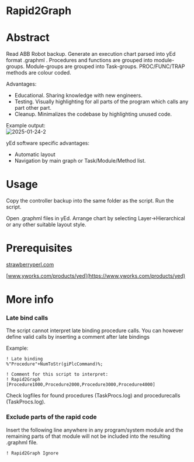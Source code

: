 # Rapid2Graph

# Abstract

Read ABB Robot backup. Generate an execution chart parsed into yEd format .graphml . Procedures and functions are grouped into module-groups. Module-groups are grouped into Task-groups. PROC/FUNC/TRAP methods are colour coded.

Advantages:

* Educational. Sharing knowledge with new engineers.
* Testing. Visually highlighting for all parts of the program which calls any part other part.
* Cleanup. Minimalizes the codebase by highlighting unused code.

Example output:  
![2025-01-24-2](https://github.com/user-attachments/assets/bcfcdf64-6b5c-4581-9c90-f8c5c4f124eb)

yEd software specific advantages:

* Automatic layout
* Navigation by main graph or Task/Module/Method list.


# Usage

Copy the controller backup into the same folder as the script. Run the script.

Open .graphml files in yEd. Arrange chart by selecting Layer->Hierarchical or any other suitable layout style.

# Prerequisites

[strawberryperl.com](https://strawberryperl.com/)

[www.yworks.com/products/yed](https://www.yworks.com/products/yed)


# More info

### Late bind calls

The script cannot interpret late binding procedure calls. You can however define valid calls by inserting a comment after late bindings

Example:
```
! Late binding
%"Procedure"+NumToStr(giPlcCommand)%;

! Comment for this script to interpret:
! Rapid2Graph [Procedure1000,Procedure2000,Procedure3000,Procedure4000]
```

Check logfiles for found procedures (TaskProcs.log) and procedurecalls (TaskProcs.log).

### Exclude parts of the rapid code

Insert the following line anywhere in any program/system module and the remaining parts of that module will not be included into the resulting .graphml file.

```
! Rapid2Graph Ignore
```


